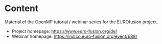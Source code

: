 # Content
Material of the OpenMP tutorial / webinar series for the EUROfusion project.
  * Project homepage: https://www.euro-fusion.org/de/
  * Webinar homepage: https://indico.euro-fusion.org/event/688/
